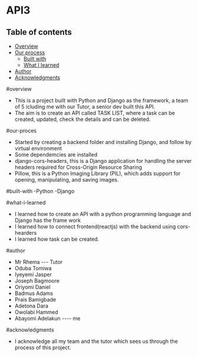 # API3

## Table of contents

- [Overview](#overview)
- [Our process](#our-process)
  - [Built with](#built-with)
  - [What I learned](#what-i-learned)
- [Author](#author)
- [Acknowledgments](#acknowledgments)

#overview
 - This is a project built with Python and Django as the framework, a team of 5 icluding me with our Tutor, a senior dev built this API.
 - The aim is to create an API called TASK LIST, where a task can be created, updated, check the details and can be deleted. 

#our-proces
 - Started by creating a backend folder and installing Django, and follow by virtual environment
 - Some dependemcies are installed
  - django-cors-headers, this is a Django application for handling the server headers required for Cross-Origin Resource Sharing
  - Pillow, this  is a Python Imaging Library (PIL), which adds support for opening, manipulating, and saving images.
 
 #built-with
  -Python
  -Django
  
  #what-i-learned
   - I learned how to create an API with a python programming language and Django has the frame work
   - I learned how to connect frontend(reactjs) with the backend using cors-hearders
   - I learned how task can be created.

#author
 - Mr Rhema --- Tutor
 - Oduba Tomiwa
 - Iyeyemi Jasper
 - Joseph Bagmoore
 - Oriyomi Daniel
 - Badmus Adams
 - Prais Bamigbade
 - Adetona Dara
 - Owolabi Hammed
 - Abayomi Adelakun ---- me
 
 #acknowledgments
  - I acknowledge all my team and the tutor which sees us through the process of this project.
